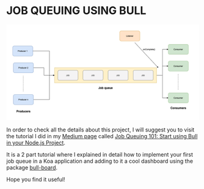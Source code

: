 # JOB QUEUING USING BULL

![Diagram of a job queue](src/assets/queue.png)

In order to check all the details about this project, I will suggest you to visit the tutorial I did in my [Medium page](https://roluquec.medium.com/) called [Job Queuing 101: Start using Bull in your Node.js Project](https://roluquec.medium.com/job-queuing-101-start-using-bull-in-your-node-js-project-part-i-2be3ef36a42d). 

It is a 2 part tutorial where I explained in detail how to implement your first job queue in a Koa application and adding to it a cool dashboard using the package [bull-board](https://www.npmjs.com/package/@bull-board/koa).

Hope you find it useful! 